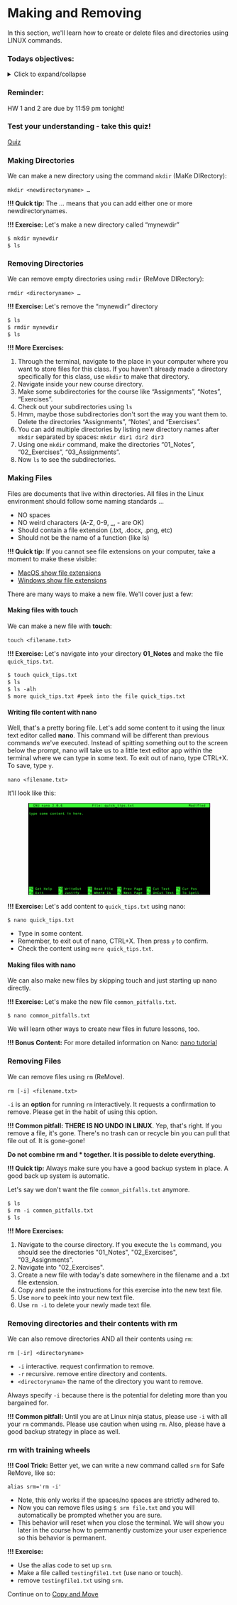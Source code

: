 # Making and Removing

In this section, we'll learn how to create or delete files and directories using LINUX commands.

### Todays objectives: 

<details>
  <summary>Click to expand/collapse</summary>

- **Vocabulary**
  - Source (as in the source file in a copy `cp` command)
  - Target (as in the target file in a copy `cp` command)
  - File transfer
  - File compression
  - File formats
  - Text files
  - Binary files
  - Text editor
  - File extensions
  - Checksums
  - Standard streams
  - Redirection
  - Standard input (stdin)
  - Standard output (stdout)
  - Standard error (stderr)

- **Things you should know how to do after this class**
  - Be comfortable using `cp` to copy files or directories in a few different ways (new file in the same directory, in a different directory, or with a new name)
  - Be comfortable using `mv` to move files and directories in different ways. Know the difference between `cp` and `mv`.
  - Know how to log into a remote computer, server, or supercomputer
  - Know one or two ways to transfer files from remote computers to your local computer
  - Know how to check whether your file was corrupted during transit.
  - Know the difference between text files and binary files.
  - Know that all your files should have file extensions.
  - Know a little bit about FASTA and GTF/GFF (Annotation) files
  - Know how to zip and unzip .gz/g-zipped files
  - Understand what stdout, stderr, and stdin mean
  - Know how to redirect stdout, or stderr to an output file.

- **Commands covered**
  - `mv`
  - `cp`
  - `touch <filename>`
  - `nano <filename>`
  - `rsync` or `wget` (or sftp, curl, or scp – whichever works best for you)
  - md5sum or md5 or md5sum-lite
  - `gzip`
  - `gunzip`
  - `>`
  - `2>`
  - `&>`
  - `>>`  
</details>


### Reminder: 

HW 1 and 2 are due by 11:59 pm tonight!

### Test your understanding - take this quiz!

[Quiz](https://forms.gle/zLRYckV6ZPNjeahv8)

### Making Directories

We can make a new directory using the command `mkdir` (MaKe DIRectory):

`mkdir <newdirectoryname> …`

**!!! Quick tip:** The … means that you can add either one or more newdirectorynames.

**!!! Exercise:** Let's make a new directory called “mynewdir”

```
$ mkdir mynewdir
$ ls
```

### Removing Directories

We can remove empty directories using `rmdir` (ReMove DIRectory):

`rmdir <directoryname> …`

**!!! Exercise:** Let's remove the “mynewdir” directory

```
$ ls
$ rmdir mynewdir
$ ls
```

**!!! More Exercises:** 

1. Through the terminal, navigate to the place in your computer where you want to store files for this class. If you haven't already made a directory specifically for this class, use `mkdir` to make that directory.
2. Navigate inside your new course directory.
3. Make some subdirectories for the course like “Assignments”, “Notes”, “Exercises”.
4. Check out your subdirectories using `ls`
5. Hmm, maybe those subdirectories don't sort the way you want them to. Delete the directories “Assignments”, “Notes', and “Exercises”.
6. You can add multiple directories by listing new directory names after `mkdir` separated by spaces: `mkdir dir1 dir2 dir3`
7. Using one `mkdir` command, make the directories “01_Notes”, “02_Exercises”, “03_Assignments”.
8. Now `ls` to see the subdirectories. 

### Making Files

Files are documents that live within directories. All files in the Linux environment should follow some naming standards …

- NO spaces
- NO weird characters (A-Z, 0-9, _, - are OK)
- Should contain a file extension (.txt, .docx, .png, etc)
- Should not be the name of a function (like ls)

**!!! Quick tip:** If you cannot see file extensions on your computer, take a moment to make these visible:
  - [MacOS show file extensions](https://www.idownloadblog.com/2023/05/23/how-to-show-hide-filename-extensions-mac/)
  - [Windows show file extensions](https://www.howtogeek.com/205086/beginner-how-to-make-windows-show-file-extensions/)

There are many ways to make a new file. We'll cover just a few: 

#### Making files with touch 

We can make a new file with **touch**:

`touch <filename.txt>`

**!!! Exercise:** Let's navigate into your directory **01_Notes** and make the file `quick_tips.txt`.

```
$ touch quick_tips.txt
$ ls
$ ls -alh
$ more quick_tips.txt #peek into the file quick_tips.txt
```
#### Writing file content with nano

Well, that's a pretty boring file. Let's add some content to it using the linux text editor called **nano**. This command will be different than previous commands we've executed. Instead of spitting something out to the screen below the prompt, nano will take us to a little text editor app within the terminal where we can type in some text. To exit out of nano, type CTRL+X. To save, type `y`.

`nano <filename.txt>`

It'll look like this:

<p align="center">
<img width="410" alt="nano" src="https://github.com/jesshill/CSU-2025FA-DSCI-510-001_LINUX_as_a_computational_platform/blob/main/Images/nano.png">
</p>

**!!! Exercise:** Let's add content to `quick_tips.txt` using nano:

```
$ nano quick_tips.txt
```

- Type in some content.
- Remember, to exit out of nano, CTRL+X. Then press `y` to confirm.
- Check the content using `more quick_tips.txt`.

#### Making files with nano

We can also make new files by skipping touch and just starting up nano directly.

**!!! Exercise:** Let's make the new file `common_pitfalls.txt`.

```
$ nano common_pitfalls.txt
```

We will learn other ways to create new files in future lessons, too.

**!!! Bonus Content:** For more detailed information on Nano: [nano tutorial](../../Resources/nano_tutorial.md)

### Removing Files

We can remove files using `rm` (ReMove).

`rm [-i] <filename.txt>`

`-i` is an **option** for running `rm` interactively. It requests a confirmation to remove. Please get in the habit of using this option.

**!!! Common pitfall:** **THERE IS NO UNDO IN LINUX**. Yep, that's right. If you remove a file, it's gone. There's no trash can or recycle bin you can pull that file out of. It is gone-gone!

**Do not combine rm and * together. It is possible to delete everything.**

**!!! Quick tip:** Always make sure you have a good backup system in place. A good back up system is automatic.

Let's say we don't want the file `common_pitfalls.txt` anymore.

```
$ ls
$ rm -i common_pitfalls.txt
$ ls
```

**!!! More Exercises:** 

1. Navigate to the course directory. If you execute the `ls` command, you should see the directories "01_Notes", "02_Exercises", "03_Assignments".
2. Navigate into "02_Exercises".
3. Create a new file with today's date somewhere in the filename and a .txt file extension.
4. Copy and paste the instructions for this exercise into the new text file.
5. Use `more` to peek into your new text file.
6. Use `rm -i` to delete your newly made text file.

### Removing directories and their contents with rm

We can also remove directories AND all their contents using `rm`:

`rm [-ir] <directoryname>`

- `-i` interactive. request confirmation to remove.
- `-r` recursive. remove entire directory and contents.
- `<directoryname>` the name of the directory you want to remove.

Always specify `-i` because there is the potential for deleting more than you bargained for.

**!!! Common pitfall:** Until you are at Linux ninja status, please use `-i` with all your `rm` commands. Please use caution when using `rm`. Also, please have a good backup strategy in place as well.

### rm with training wheels

**!!! Cool Trick:** Better yet, we can write a new command called `srm` for Safe ReMove, like so:

```
alias srm='rm -i'
```

- Note, this only works if the spaces/no spaces are strictly adhered to.
- Now you can remove files using `$ srm file.txt` and you will automatically be prompted whether you are sure.
- This behavior will reset when you close the terminal. We will show you later in the course how to permanently customize your user experience so this behavior is permanent.

**!!! Exercise:** 

- Use the alias code to set up `srm`.
- Make a file called `testingfile1.txt` (use nano or touch).
- remove `testingfile1.txt` using `srm`.

Continue on to [Copy and Move](2-2_Copying_and_Moving.md)
